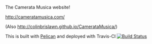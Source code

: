 The Camerata Musica website!

http://cameratamusica.com/

(Also http://colinbrislawn.github.io/CamerataMusica/)

This is built with [Pelican](http://docs.getpelican.com/) and deployed with Travis-CI [![Build Status](https://travis-ci.org/colinbrislawn/CamerataMusica.svg?branch=master)](https://travis-ci.org/colinbrislawn/CamerataMusica)
